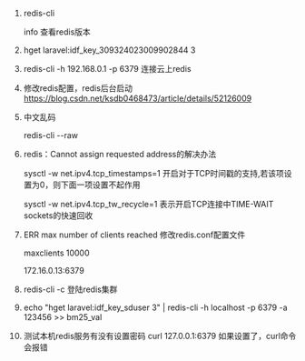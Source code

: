 1. redis-cli

   info 查看redis版本

2. hget laravel:idf_key_309324023009902844 3

3. redis-cli -h 192.168.0.1 -p 6379  连接云上redis

4. 修改redis配置，redis后台启动 https://blog.csdn.net/ksdb0468473/article/details/52126009

5. 中文乱码

   redis-cli  --raw

6. redis：Cannot assign requested address的解决办法

   sysctl -w net.ipv4.tcp_timestamps=1 开启对于TCP时间戳的支持,若该项设置为0，则下面一项设置不起作用

   sysctl -w net.ipv4.tcp_tw_recycle=1 表示开启TCP连接中TIME-WAIT sockets的快速回收

7. ERR max number of clients reached 修改redis.conf配置文件

   maxclients 10000

   172.16.0.13:6379

8. redis-cli -c 登陆redis集群

9. echo "hget laravel:idf_key_sduser 3" | redis-cli -h localhost -p 6379 -a 123456 >> bm25_val

10. 测试本机redis服务有没有设置密码
    curl 127.0.0.1:6379
    如果设置了，curl命令会报错
